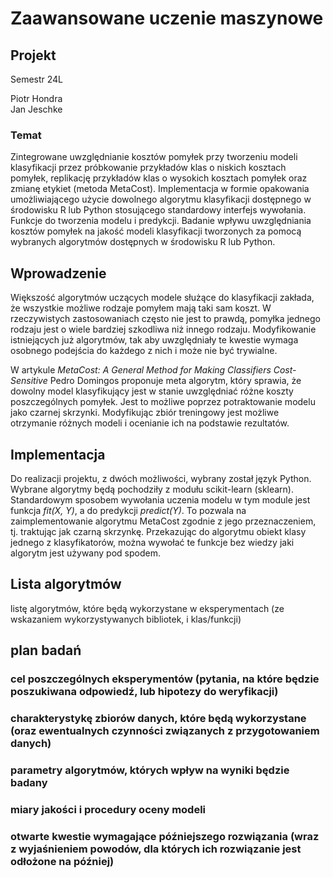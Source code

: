 # Zaawansowane uczenie maszynowe

## Projekt

Semestr 24L

Piotr Hondra</br>
Jan Jeschke

### Temat
Zintegrowane uwzględnianie kosztów pomyłek przy tworzeniu modeli klasyfikacji przez próbkowanie przykładów klas o niskich kosztach pomyłek, replikację przykładów klas o wysokich kosztach pomyłek oraz zmianę etykiet (metoda MetaCost). Implementacja w formie opakowania umożliwiającego użycie dowolnego algorytmu klasyfikacji dostępnego w środowisku R lub Python stosującego standardowy interfejs wywołania. Funkcje do tworzenia modelu i predykcji. Badanie wpływu uwzględniania kosztów pomyłek na jakość modeli klasyfikacji tworzonych za pomocą wybranych algorytmów dostępnych w środowisku R lub Python.

## Wprowadzenie
<!-- TODO: Na czym polega algorytm i po co go stosować -->

Większość algorytmów uczących modele służące do klasyfikacji zakłada, że wszystkie możliwe rodzaje pomyłem mają taki sam koszt. W rzeczywistych zastosowaniach często nie jest to prawdą, pomyłka jednego rodzaju jest o wiele bardziej szkodliwa niż innego rodzaju. Modyfikowanie istniejących już algorytmów, tak aby uwzględniały te kwestie wymaga osobnego podejścia do każdego z nich i może nie być trywialne.

W artykule *MetaCost: A General Method for Making Classifiers Cost-Sensitive* Pedro Domingos proponuje meta algorytm, który sprawia, że dowolny model klasyfikujący jest w stanie uwzględniać różne koszty poszczególnych pomyłek. Jest to możliwe poprzez potraktowanie modelu jako czarnej skrzynki. Modyfikując zbiór treningowy jest możliwe otrzymanie różnych modeli i ocenianie ich na podstawie rezultatów.

## Implementacja
<!--
TODO:
    - Będziemy stosować sklearn.
    - W jaki sposób napiszemy algorytm żeby współpracował z sklearn?
    - Wiedząc, że dopoasowanie do danych wykorzystuje metodę fit, też zaimplementujemy fit itd
  -->

Do realizacji projektu, z dwóch możliwości, wybrany został język Python. Wybrane algorytmy będą pochodziły z modułu scikit-learn (sklearn).
Standardowym sposobem wywołania uczenia modelu w tym module jest funkcja *fit(X, Y)*, a do predykcji *predict(Y)*. To pozwala na zaimplementowanie algorytmu MetaCost zgodnie z jego przeznaczeniem, tj. traktując jak czarną skrzynkę. Przekazując do algorytmu obiekt klasy jednego z klasyfikatorów, można wywołać te funkcje bez wiedzy jaki algorytm jest używany pod spodem.

## Lista algorytmów
<!-- TODO: algorytmy związane z klasyfikacją, np.
    - drzewa decyzyjne
    - naiwny bayes?
    - svm?
    - wszystko ofc z sklearn
 -->
listę algorytmów, które będą wykorzystane w eksperymentach (ze wskazaniem wykorzystywanych bibliotek, i klas/funkcji)

## plan badań

### cel poszczególnych eksperymentów (pytania, na które będzie poszukiwana odpowiedź, lub hipotezy do weryfikacji)
<!-- TODO:
    - wypisanie hipotez np:
      - algorytm powinien lepiej działać dla zbiorów niezbalansowanych
      - algorytm powinien nie psuć wyników dla zbiorów zbalansowanych
      - algorytm powinien działać z dowolną metodą klasyfikacji
      - ....
      - na marginesie fajnie by porównać wyniki z podobnymi algo jak np. weighted sampling czy SMOTE
 -->

### charakterystykę zbiorów danych, które będą wykorzystane (oraz ewentualnych czynności związanych z przygotowaniem danych)
<!--
TODO:
    - znależć zbiory danych, którę będą dobre do klasyfikacji i będą spełniały hipotezy
    - feaure engineering:
      - normalizacje  i czyszczenie jesli bedzie potrzeba
 -->

### parametry algorytmów, których wpływ na wyniki będzie badany
<!-- TODO:
    - nie wiem tutaj o co chodzi
 -->

### miary jakości i procedury oceny modeli
<!-- TODO:
    - wszystko metryki które służą oceny klasyfikacji
    -

 -->

### otwarte kwestie wymagające późniejszego rozwiązania (wraz z wyjaśnieniem powodów, dla których ich rozwiązanie jest odłożone na później)


